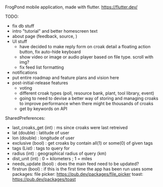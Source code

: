 FrogPond mobile application, made with flutter. https://flutter.dev/

TODO:
* fix db stuff
* intro "tutorial" and better homescreen text
* about page (feedback, source, )
* UI stuff 
  - have decided to make reply form on croak detail a floating action button, fix auto-hide keyboard
  - show video or image or audio player based on file type. scroll with img?
  - fix feed list formatting
* notifications
* put entire roadmap and feature plans and vision here
* post-initial-release features
  - voting
  - different croak types (poll, resource bank, plant, tool library, event)
  - going to need to devise a better way of storing and managing croaks to improve performance when there might be thousands of croaks 
  - get by keywords on API

SharedPreferences:
  * last_croaks_get (int) : ms since croaks were last retreived
  * lat (double) : latitude of user
  * lon (double) : longitude of user
  * exclusive (bool) : get croaks by contain all(1) or some(0) of given tags
  * tags (List<String>) : tags to query for
  * radius (int) : geographical radius of query (km)
  * dist_unit (int) : 0 = kilometers ; 1 = miles
  * needs_update (bool) : does the main feed need to be updated?
  * firstrun (bool) : if this is the first time the app has been run
uses some packages:
  file picker: https://pub.dev/packages/file_picker
  toast: https://pub.dev/packages/toast

